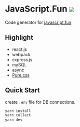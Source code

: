 # JavaScript.Fun ![](https://github.com/im6/javascript-fun/workflows/build/badge.svg)

Code generator for [javascript.fun](https://www.javascript.fun/)

## Highlight

- react.js
- webpack
- express.js
- mySQL
- async
- [Pure.css](https://purecss.io/)

## Quick Start

create `.env` file for DB connections.

```sh
yarn install
yarn collect
yarn dev
```
